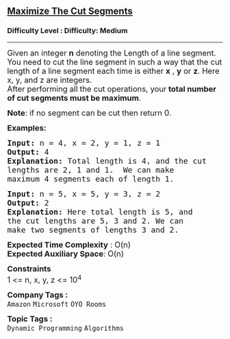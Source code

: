 <h2><a href="https://www.geeksforgeeks.org/problems/cutted-segments1642/0">Maximize The Cut Segments</a></h2><h3>Difficulty Level : Difficulty: Medium</h3><hr><div class="problems_problem_content__Xm_eO"><p><span style="font-size: 18px;">Given an integer <strong>n</strong> denoting the Length of a line segment. You need to cut the line segment in such&nbsp;a way that the cut length of a line segment each time is either <strong>x</strong> , <strong>y</strong> or <strong>z</strong>. Here x, y, and z are integers.<br>After performing&nbsp;all the cut operations, your<strong> total number of cut segments must be maximum</strong>.</span></p>
<p><span style="font-size: 18px;"><strong>Note</strong>:&nbsp;if no segment can be cut then return 0.</span></p>
<p><strong><span style="font-size: 18px;">Examples:</span></strong></p>
<pre><strong><span style="font-size: 18px;">Input: </span></strong><span style="font-size: 18px;">n = 4, x = 2, y = 1, z = 1
<strong>Output: </strong>4<strong>
Explanation: </strong>Total length is 4, and the cut
lengths are 2, 1 and 1.&nbsp; We can make
maximum 4 segments each of length 1.</span>
</pre>
<pre><strong><span style="font-size: 18px;">Input: </span></strong><span style="font-size: 18px;">n = 5, x = 5, y = 3, z = 2
<strong>Output: </strong>2<strong>
Explanation: </strong>Here total length is 5,&nbsp;and
the cut lengths are 5, 3 and 2. We can
make two segments of lengths 3 and 2.</span></pre>
<p><span style="font-size: 18px;"><strong>Expected Time Complexity</strong> : O(n)<br><strong>Expected Auxiliary Space</strong>: O(n)</span></p>
<p><span style="font-size: 18px;"><strong>Constraints</strong><br>1 &lt;= n, x, y, z &lt;= 10<sup>4</sup></span></p></div><p><span style=font-size:18px><strong>Company Tags : </strong><br><code>Amazon</code>&nbsp;<code>Microsoft</code>&nbsp;<code>OYO Rooms</code>&nbsp;<br><p><span style=font-size:18px><strong>Topic Tags : </strong><br><code>Dynamic Programming</code>&nbsp;<code>Algorithms</code>&nbsp;